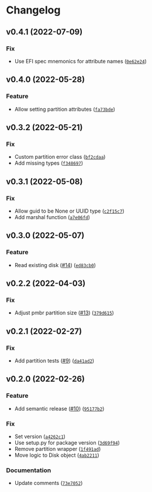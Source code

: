 # Changelog

<!--next-version-placeholder-->

## v0.4.1 (2022-07-09)
### Fix
* Use EFI spec mnemonics for attribute names ([`0e62e24`](https://github.com/swysocki/gpt-image/commit/0e62e24c1d80939068c7d4fd8c5dc703fbd99eb9))

## v0.4.0 (2022-05-28)
### Feature
* Allow setting partition attributes ([`fa73bde`](https://github.com/swysocki/gpt-image/commit/fa73bde27921561382613e6ed7ed1df88eb85458))

## v0.3.2 (2022-05-21)
### Fix
* Custom partition error class ([`bf2cdaa`](https://github.com/swysocki/gpt-image/commit/bf2cdaa514c8a1ff44d7df7c2e22d09ab4e9c1a1))
* Add missing types ([`f348697`](https://github.com/swysocki/gpt-image/commit/f348697dd7300a12e60d761874819f32b720eb0c))

## v0.3.1 (2022-05-08)
### Fix
* Allow guid to be None or UUID type ([`c2f15c7`](https://github.com/swysocki/gpt-image/commit/c2f15c7c12ca5a66023af8b9fcf5db241f2d70aa))
* Add marshal function ([`a7e06fd`](https://github.com/swysocki/gpt-image/commit/a7e06fd4fd80b0c8717da9803250d5eeb46969db))

## v0.3.0 (2022-05-07)
### Feature
* Read existing disk ([#14](https://github.com/swysocki/gpt-image/issues/14)) ([`ed83cb0`](https://github.com/swysocki/gpt-image/commit/ed83cb06efcdcdad2eee6be6930c8027565823b0))

## v0.2.2 (2022-04-03)
### Fix
* Adjust pmbr partition size ([#13](https://github.com/swysocki/gpt-image/issues/13)) ([`379d615`](https://github.com/swysocki/gpt-image/commit/379d615093451783643a7ec665c98f12ff907927))

## v0.2.1 (2022-02-27)
### Fix
* Add partition tests ([#9](https://github.com/swysocki/gpt-image/issues/9)) ([`da41ad2`](https://github.com/swysocki/gpt-image/commit/da41ad271ea56a2c0bfb53937ddac4f40599509f))

## v0.2.0 (2022-02-26)
### Feature
* Add semantic release ([#10](https://github.com/swysocki/gpt-image/issues/10)) ([`95177b2`](https://github.com/swysocki/gpt-image/commit/95177b21d1d45cb8bde0b736e332fb6452d3ddae))

### Fix
* Set version ([`a4262c1`](https://github.com/swysocki/gpt-image/commit/a4262c100acd4cbdf9f04177700a650710c8a757))
* Use setup.py for package version ([`3d69f94`](https://github.com/swysocki/gpt-image/commit/3d69f945fb22286ba6623e87f607ddb6c5dd7990))
* Remove partition wrapper ([`1f491ad`](https://github.com/swysocki/gpt-image/commit/1f491ad72c05c56094c7ea84b0888d34ffd3a546))
* Move logic to Disk object ([`4ab2211`](https://github.com/swysocki/gpt-image/commit/4ab2211a55beb23ce0f148a1a52387efe11fbd9d))

### Documentation
* Update comments ([`73e7052`](https://github.com/swysocki/gpt-image/commit/73e705213b4fb1144bb8ce92c6d895e7e7be6d4a))
